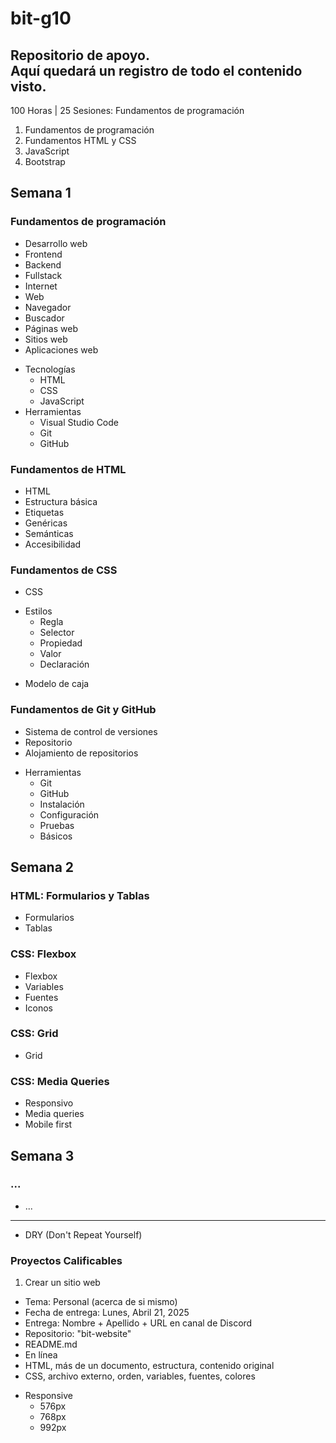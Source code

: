 # bit-g10
Repositorio de apoyo.  
Aquí quedará un registro de todo el contenido visto.
---
100 Horas | 25 Sesiones: Fundamentos de programación

1. Fundamentos de programación
2. Fundamentos HTML y CSS
3. JavaScript
4. Bootstrap
## Semana 1
### Fundamentos de programación
- Desarrollo web
- Frontend
- Backend
- Fullstack
- Internet
- Web
- Navegador
- Buscador
- Páginas web
- Sitios web
- Aplicaciones web
* Tecnologías
  - HTML
  - CSS
  - JavaScript
* Herramientas
  - Visual Studio Code
  - Git
  - GitHub
### Fundamentos de HTML
- HTML
- Estructura básica
- Etiquetas
- Genéricas
- Semánticas
- Accesibilidad
### Fundamentos de CSS
- CSS
* Estilos
  - Regla
  - Selector
  - Propiedad
  - Valor
  - Declaración
- Modelo de caja
### Fundamentos de Git y GitHub
- Sistema de control de versiones
- Repositorio
- Alojamiento de repositorios
* Herramientas
  - Git
  - GitHub
  - Instalación
  - Configuración
  - Pruebas
  - Básicos
## Semana 2
### HTML: Formularios y Tablas
- Formularios
- Tablas
### CSS: Flexbox
- Flexbox
- Variables
- Fuentes
- Iconos
### CSS: Grid
- Grid
### CSS: Media Queries
- Responsivo
- Media queries
- Mobile first
## Semana 3
### ...
- ...
---
- DRY (Don't Repeat Yourself)
### Proyectos Calificables
1. Crear un sitio web
  - Tema: Personal (acerca de si mismo)
  - Fecha de entrega: Lunes, Abril 21, 2025
  - Entrega: Nombre + Apellido + URL en canal de Discord
  - Repositorio: "bit-website"
  - README.md
  - En línea
  - HTML, más de un documento, estructura, contenido original
  - CSS, archivo externo, orden, variables, fuentes, colores
  * Responsive
    - 576px
    - 768px
    - 992px
